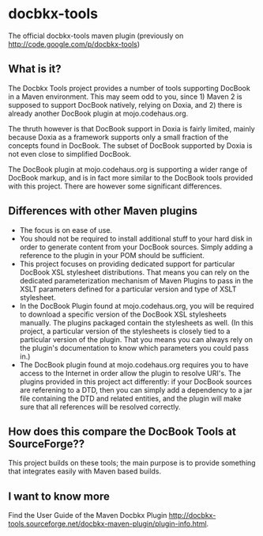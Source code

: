 # docbkx-tools
The official docbkx-tools maven plugin (previously on http://code.google.com/p/docbkx-tools)


## What is it?
The Docbkx Tools project provides a number of tools supporting DocBook in a Maven environment. This may seem odd to you, since 1) Maven 2 is supposed to support DocBook natively, relying on Doxia, and 2) there is already another DocBook plugin at mojo.codehaus.org.

The thruth however is that DocBook support in Doxia is fairly limited, mainly because Doxia as a framework supports only a small fraction of the concepts found in DocBook. The subset of DocBook supported by Doxia is not even close to simplified DocBook.

The DocBook plugin at mojo.codehaus.org is supporting a wider range of DocBook markup, and is in fact more similar to the DocBook tools provided with this project. There are however some significant differences.

## Differences with other Maven plugins
* The focus is on ease of use.
* You should not be required to install additional stuff to your hard disk in order to generate content from your DocBook sources. Simply adding a reference to the plugin in your POM should be sufficient.
* This project focuses on providing dedicated support for particular DocBook XSL stylesheet distributions. That means you can rely on the dedicated parameterization mechanism of Maven Plugins to pass in the XSLT parameters defined for a particular version and type of XSLT stylesheet.
* In the DocBook Plugin found at mojo.codehaus.org, you will be required to download a specific version of the DocBook XSL stylesheets manually. The plugins packaged contain the stylesheets as well. (In this project, a particular version of the stylesheets is closely tied to a particular version of the plugin. That you means you can always rely on the plugin's documentation to know which parameters you could pass in.)
* The DocBook plugin found at mojo.codehaus.org requires you to have access to the Internet in order allow the plugin to resolve URI's. The plugins provided in this project act differently: if your DocBook sources are referening to a DTD, then you can simply add a dependency to a jar file containing the DTD and related entities, and the plugin will make sure that all references will be resolved correctly.

## How does this compare the DocBook Tools at SourceForge??
This project builds on these tools; the main purpose is to provide something that integrates easily with Maven based builds.

## I want to know more
Find the User Guide of the Maven Docbkx Plugin http://docbkx-tools.sourceforge.net/docbkx-maven-plugin/plugin-info.html.
